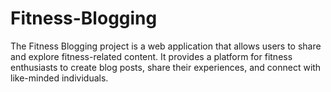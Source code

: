 # Fitness-Blogging
The Fitness Blogging project is a web application that allows users to share and explore fitness-related content. It provides a platform for fitness enthusiasts to create blog posts, share their experiences, and connect with like-minded individuals.
